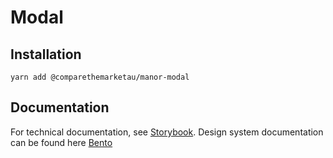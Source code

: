 # Modal

## Installation

`yarn add @comparethemarketau/manor-modal`


## Documentation

For technical documentation, see [Storybook](https://zeroheight.com/9942937b5/p/81109e-modals/b/97d6bd).
Design system documentation can be found here [Bento](https://services.dev.comparethemarket.cloud/manor/?path=/docs/components-modal--modal)
